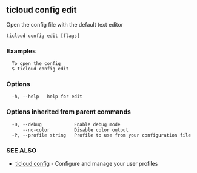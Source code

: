 ## ticloud config edit

Open the config file with the default text editor

```
ticloud config edit [flags]
```

### Examples

```
  To open the config
  $ ticloud config edit
```

### Options

```
  -h, --help   help for edit
```

### Options inherited from parent commands

```
  -D, --debug            Enable debug mode
      --no-color         Disable color output
  -P, --profile string   Profile to use from your configuration file
```

### SEE ALSO

* [ticloud config](ticloud_config.md)	 - Configure and manage your user profiles

